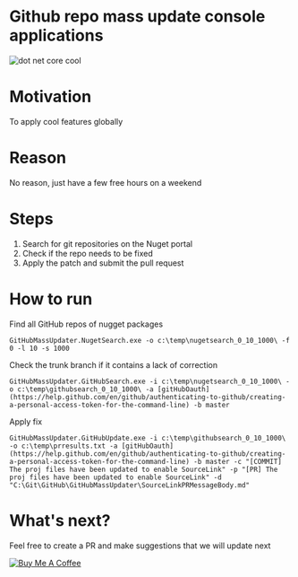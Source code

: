 
Github repo mass update console applications
==============================

![dot net core cool](https://github.com/JTOne123/GitHubMassUpdater/blob/master/dotnetcore.png?raw=true)

# Motivation
To apply cool features globally

# Reason
No reason, just have a few free hours on a weekend

# Steps
1. Search for git repositories on the Nuget portal
2. Check if the repo needs to be fixed
3. Apply the patch and submit the pull request

# How to run
Find all GitHub repos of nugget packages
```
GitHubMassUpdater.NugetSearch.exe -o c:\temp\nugetsearch_0_10_1000\ -f 0 -l 10 -s 1000
```

Check the trunk branch if it contains a lack of correction
```
GitHubMassUpdater.GitHubSearch.exe -i c:\temp\nugetsearch_0_10_1000\ -o c:\temp\githubsearch_0_10_1000\ -a [gitHubOauth](https://help.github.com/en/github/authenticating-to-github/creating-a-personal-access-token-for-the-command-line) -b master
```

Apply fix
```
GitHubMassUpdater.GitHubUpdate.exe -i c:\temp\githubsearch_0_10_1000\ -o c:\temp\prresults.txt -a [gitHubOauth](https://help.github.com/en/github/authenticating-to-github/creating-a-personal-access-token-for-the-command-line) -b master -c "[COMMIT] The proj files have been updated to enable SourceLink" -p "[PR] The proj files have been updated to enable SourceLink" -d "C:\Git\GitHub\GitHubMassUpdater\SourceLinkPRMessageBody.md"
```

# What's next?
Feel free to create a PR and make suggestions that we will update next

<a href="https://www.buymeacoffee.com/pauldatsiuk" target="_blank"><img src="https://www.buymeacoffee.com/assets/img/custom_images/purple_img.png" alt="Buy Me A Coffee" style="height: auto !important;width: auto !important;" ></a>